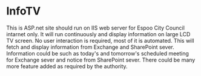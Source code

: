 InfoTV
======

This is ASP.net site should run on IIS web server for Espoo City Council intarnet only. It will run continuously and display information on large LCD TV screen. No user interaction is required, most of it is automated.  This will fetch and display information from Exchange and SharePoint sever. Information could be such as today's and tomorrow's scheduled meeting for Exchange sever and notice from SharePoint sever. There could be many more feature added as required by the authority.
